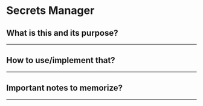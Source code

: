 # Secrets Manager

## What is this and its purpose?

---

## How to use/implement that?

---

## Important notes to memorize?

---
